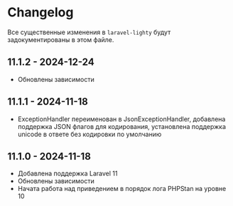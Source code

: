 # Changelog

Все существенные изменения в `laravel-lighty` будут задокументированы в этом файле.

## 11.1.2 - 2024-12-24

- Обновлены зависимости

## 11.1.1 - 2024-11-18

- ExceptionHandler переименован в JsonExceptionHandler, добавлена поддержка JSON флагов для кодирования, установлена поддержка unicode в ответе без кодировки по умолчанию

## 11.1.0 - 2024-11-18

- Добавлена поддержка Laravel 11
- Обновлены зависимости
- Начата работа над приведением в порядок лога PHPStan на уровне 10